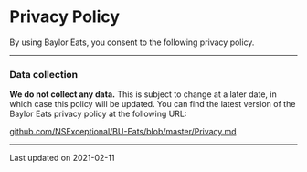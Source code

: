 # Privacy Policy

By using Baylor Eats, you consent to the following privacy policy.

---

### Data collection

**We do not collect any data.** This is subject to change at a later date, in which case this policy will be updated. You can find the latest version of the Baylor Eats privacy policy at the following URL:

[github.com/NSExceptional/BU-Eats/blob/master/Privacy.md](https://github.com/NSExceptional/BU-Eats/blob/master/Privacy.md)

---

Last updated on 2021-02-11
